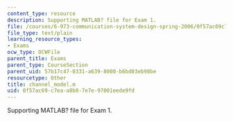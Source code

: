```yaml
---
content_type: resource
description: Supporting MATLAB? file for Exam 1.
file: /courses/6-973-communication-system-design-spring-2006/0f57ac69c7eaa8b07e7e97001eede9fd_channel_model.m
file_type: text/plain
learning_resource_types:
- Exams
ocw_type: OCWFile
parent_title: Exams
parent_type: CourseSection
parent_uid: 57b17c47-0331-a639-8000-b6bd03eb98be
resourcetype: Other
title: channel_model.m
uid: 0f57ac69-c7ea-a8b0-7e7e-97001eede9fd
---
```

Supporting MATLAB? file for Exam 1.